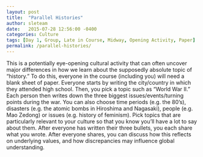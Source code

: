```yaml
---
layout: post
title:  "Parallel Histories"
author: sleteam
date:   2015-07-28 12:56:00 -0400
categories: Culture
tags: [Day 1, Group, Late in Course, Midway, Opening Activity, Paper]
permalink: /parallel-histories/
---
```

This is a potentially eye-opening cultural activity that can often uncover major differences in how we learn about the supposedly absolute topic of “history.” To do this, everyone in the course (including you) will need a blank sheet of paper. Everyone starts by writing the city/country in which they attended high school. Then, you pick a topic such as “World War II.” Each person then writes down the three biggest issues/events/turning points during the war. You can also choose time periods (e.g. the 80’s), disasters (e.g. the atomic bombs in Hiroshima and Nagasaki), people (e.g. Mao Zedong) or issues (e.g. history of feminism). Pick topics that are particularly relevant to your culture so that you know you’ll have a lot to say about them. After everyone has written their three bullets, you each share what you wrote. After everyone shares, you can discuss how this reflects on underlying values, and how discrepancies may influence global understanding.